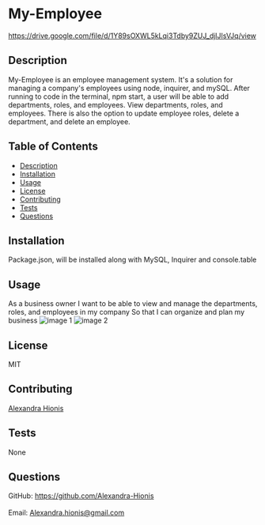 # My-Employee
https://drive.google.com/file/d/1Y89sOXWL5kLqi3Tdby9ZUJ_djlJIsVJq/view
## Description
My-Employee is an employee management system. It's a solution for managing a company's employees using node, inquirer, and mySQL. After running to code in the terminal, npm start, a user will be able to add departments, roles, and employees. View departments, roles, and employees. There is also the option to update employee roles, delete a department, and delete an employee. 

## Table of Contents
- [Description](#description)
- [Installation](#installation)
- [Usage](#usage)
- [License](#license)
- [Contributing](#contributing)
- [Tests](#tests)
- [Questions](#questions)
## Installation
Package.json, will be installed along with MySQL, Inquirer and console.table
## Usage
As a business owner
I want to be able to view and manage the departments, roles, and employees in my company
So that I can organize and plan my business
![image 1]()
![image 2]()
## License
MIT
## Contributing
[Alexandra Hionis](https://github.com/Alexandra-Hionis/README-Generator)
## Tests
None
## Questions
GitHub: https://github.com/Alexandra-Hionis<br /><br />
Email: Alexandra.hionis@gmail.com<br /><br />
